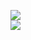[![](https://img.shields.io/badge/Made%20With-Github%20Spray-lightgrey.svg?style=for-the-badge&logo=github)](https://github.com/Annihil/github-spray#4291)  
[![](https://i.imgur.com/2DrTn0Z.gif)](https://github.com/Annihil/github-spray)